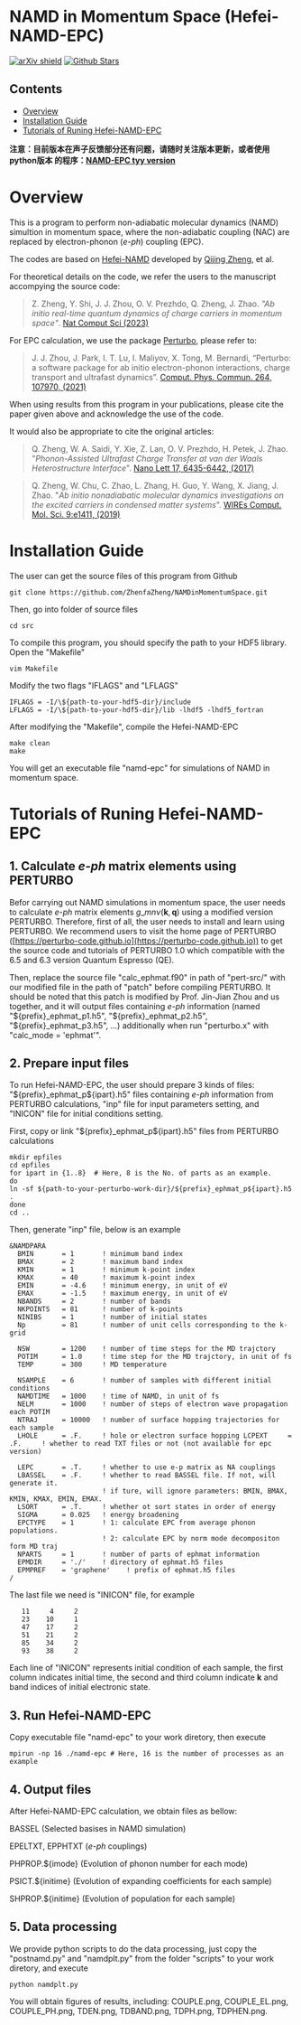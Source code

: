 
# NAMD in Momentum Space (Hefei-NAMD-EPC)

[![arXiv shield](https://img.shields.io/badge/arXiv-2210.00529-red.svg?style=flat)](https://doi.org/10.48550/arXiv.2210.00529)
[![Github Stars](https://img.shields.io/github/stars/ZhenfaZheng/NAMDinMomentumSpace.svg?style=social&label=Star&maxAge=60)](https://github.com/ZhenfaZheng/NAMDinMomentumSpace)

## Contents
- [Overview](#overview)
- [Installation Guide](#installation-guide)
- [Tutorials of Runing Hefei-NAMD-EPC](#tutorials-of-runing-hefei-namd-epc)

**注意：目前版本在声子反馈部分还有问题，请随时关注版本更新，或者使用python版本
的程序：[NAMD-EPC tyy version](https://github.com/vtzf/NAMD-EPC-Cython)**

# Overview

This is a program to perform non-adiabatic molecular dynamics (NAMD) simultion
in momentum space, where the non-adiabatic coupling (NAC) are replaced by
electron-phonon (*e-ph*) coupling (EPC).

The codes are based on [Hefei-NAMD](https://github.com/QijingZheng/Hefei-NAMD)
developed by [Qijing Zheng](http://staff.ustc.edu.cn/~zqj), et al.


For theoretical details on the code, we refer the users to the manuscript
accompying the source code:

> Z. Zheng, Y. Shi, J. J. Zhou, O. V. Prezhdo, Q. Zheng, J. Zhao. *"Ab initio
real-time quantum dynamics of charge carriers in momentum space"*.
[Nat Comput Sci (2023)](https://doi.org/10.48550/arXiv.2210.0052://doi.org/10.1038/s43588-023-00456-9)

For EPC calculation, we use the package [Perturbo](https://perturbo-code.github.io), please refer to:

> J. J. Zhou, J. Park, I. T. Lu, I. Maliyov, X. Tong, M. Bernardi,
“Perturbo: a software package for ab initio electron-phonon interactions,
charge transport and ultrafast dynamics”.
[Comput. Phys. Commun. 264, 107970, (2021)](https://doi.org/10.1016/j.cpc.2021.107970)

When using results from this program in your publications, please cite the
paper given above and acknowledge the use of the code.

It would also be appropriate to cite the original articles:

> Q. Zheng, W. A. Saidi, Y. Xie, Z. Lan, O. V. Prezhdo, H. Petek, J. Zhao.
"*Phonon-Assisted Ultrafast Charge Transfer at van der Waals Heterostructure
Interface*".
[Nano Lett 17, 6435-6442, (2017)](https://doi.org/10.1021/acs.nanolett.7b03429)

> Q. Zheng, W. Chu, C. Zhao, L. Zhang, H. Guo, Y. Wang, X. Jiang, J. Zhao.
"*Ab initio nonadiabatic molecular dynamics investigations on the excited
carriers in condensed matter systems*". 
[WIREs Comput. Mol. Sci. 9:e1411, (2019)](https://doi.org/10.1002/wcms.1411)


# Installation Guide

The user can get the source files of this program from Github
```
git clone https://github.com/ZhenfaZheng/NAMDinMomentumSpace.git
```
Then, go into folder of source files
```
cd src
```
To compile this program, you should specify the path to your HDF5 library.
Open the "Makefile"
```
vim Makefile
```
Modify the two flags "IFLAGS" and "LFLAGS"
```
IFLAGS = -I/\${path-to-your-hdf5-dir}/include
LFLAGS = -I/\${path-to-your-hdf5-dir}/lib -lhdf5 -lhdf5_fortran
```
After modifying the "Makefile", compile the Hefei-NAMD-EPC
```
make clean
make
```
You will get an executable file "namd-epc" for simulations of NAMD in momentum
space.


# Tutorials of Runing Hefei-NAMD-EPC

## 1. Calculate *e-ph* matrix elements using PERTURBO

Befor carrying out NAMD simulations in momentum space, the user needs to
calculate *e-ph* matrix elements $g\_{mn\nu}(\mathbf{k}, \mathbf{q})$ using a
modified version PERTURBO. Therefore, first of all, the user needs to install
and learn using PERTURBO. We recommend users to visit the home page of PERTURBO
([https://perturbo-code.github.io](https://perturbo-code.github.io)) to get the
source code and tutorials of PERTURBO 1.0 which compatible with the 6.5 and 6.3
version Quantum Espresso (QE).

Then, replace the source file "calc\_ephmat.f90" in path of "pert-src/" with
our modified file in the path of "patch" before compiling PERTURBO. It should
be noted that this patch is modified by Prof. Jin-Jian Zhou and us together,
and it will output files containing *e-ph* information (named
"\${prefix}\_ephmat\_p1.h5", "\${prefix}\_ephmat\_p2.h5",
"\${prefix}\_ephmat\_p3.h5", ...) additionally when run "perturbo.x" with
"calc\_mode = 'ephmat'".

## 2. Prepare input files

To run Hefei-NAMD-EPC, the user should prepare 3 kinds of files:
"\${prefix}\_ephmat\_p\${ipart}.h5" files containing *e-ph* information from
PERTURBO calculations, "inp" file for input parameters setting, and "INICON"
file for initial conditions setting.

First, copy or link "\${prefix}\_ephmat\_p\${ipart}.h5" files from PERTURBO
calculations
```
mkdir epfiles
cd epfiles
for ipart in {1..8}  # Here, 8 is the No. of parts as an example.
do
ln -sf ${path-to-your-perturbo-work-dir}/${prefix}_ephmat_p${ipart}.h5 .
done
cd ..
```

Then, generate "inp" file, below is an example
```
&NAMDPARA
  BMIN       = 1       ! minimum band index
  BMAX       = 2       ! maximum band index
  KMIN       = 1       ! minimum k-point index
  KMAX       = 40      ! maximum k-point index
  EMIN       = -4.6    ! minimum energy, in unit of eV
  EMAX       = -1.5    ! maximum energy, in unit of eV
  NBANDS     = 2       ! number of bands
  NKPOINTS   = 81      ! number of k-points
  NINIBS     = 1       ! number of initial states
  Np         = 81      ! number of unit cells corresponding to the k-grid

  NSW        = 1200    ! number of time steps for the MD trajctory
  POTIM      = 1.0     ! time step for the MD trajctory, in unit of fs
  TEMP       = 300     ! MD temperature

  NSAMPLE    = 6       ! number of samples with different initial conditions
  NAMDTIME   = 1000    ! time of NAMD, in unit of fs
  NELM       = 1000    ! number of steps of electron wave propagation each POTIM
  NTRAJ      = 10000   ! number of surface hopping trajectories for each sample
  LHOLE      = .F.     ! hole or electron surface hopping LCPEXT     = .F.     ! whether to read TXT files or not (not available for epc version)

  LEPC       = .T.     ! whether to use e-p matrix as NA couplings
  LBASSEL    = .F.     ! whether to read BASSEL file. If not, will generate it. 
                       ! if ture, will ignore parameters: BMIN, BMAX, KMIN, KMAX, EMIN, EMAX.
  LSORT      = .T.     ! whether ot sort states in order of energy
  SIGMA      = 0.025   ! energy broadening
  EPCTYPE    = 1       ! 1: calculate EPC from average phonon populations.
                       ! 2: calculate EPC by norm mode decompositon form MD traj
  NPARTS     = 1       ! number of parts of ephmat information
  EPMDIR     = './'    ! directory of ephmat.h5 files
  EPMPREF    = 'graphene'    ! prefix of ephmat.h5 files
/
```

The last file we need is "INICON" file, for example
```
   11     4     2
   23    10     1
   47    17     2
   51    21     2
   85    34     2
   93    38     2
```
Each line of "INICON" represents initial condition of each sample, the first
column indicates initial time, the second and third column indicate
$\mathbf{k}$ and band indices of initial electronic state.


## 3. Run Hefei-NAMD-EPC

Copy executable file "namd-epc" to your work diretory, then execute
```
mpirun -np 16 ./namd-epc # Here, 16 is the number of processes as an example
```

## 4. Output files

After Hefei-NAMD-EPC calculation, we obtain files as bellow:

BASSEL (Selected basises in NAMD simulation)

EPELTXT, EPPHTXT (*e-ph* couplings)

PHPROP.\${imode} (Evolution of phonon number for each mode)

PSICT.\${initime} (Evolution of expanding coefficients for each sample)

SHPROP.\${initime} (Evolution of population for each sample)

## 5. Data processing

We provide python scripts to do the data processing, just copy the
"postnamd.py" and "namdplt.py" from the folder "scripts" to your work diretory,
and execute
```
python namdplt.py
```
You will obtain figures of results, including: COUPLE.png, COUPLE\_EL.png,
COUPLE\_PH.png, TDEN.png, TDBAND.png, TDPH.png, TDPHEN.png.


